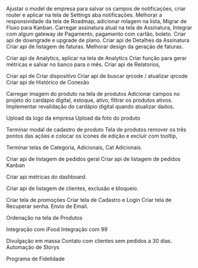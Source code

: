 Ajustar o model de empresa para salvar os campos de notificações, criar router e aplicar na tela de Settings aba notificações.
Melhorar a responsividade da tela de Roadmap, adicionar rolagem na lista, Migrar de Fluxo para Kanban.
Carregar assinatura atual na tela de Assinatura,
Integrar com algum gateway de Pagamento, pagamento com cartão, boleto. 
Criar api de downgrade e upgrade de plano.
Criar api de Detalhes da Assinatura
Criar api de listagem de faturas.
Melhorar design da geração de faturas.

Criar api de Analytics, aplicar na tela de Analytics
Criar função para gerar métricas e salvar no banco para o mês.
Criar api de Relatorios, 

Criar api de Criar dispositivo
Criar api de buscar qrcode / atualizar qrcode
Criar api de Histórico de Conexão

Carregar imagem do produto na tela de produtos
Adicionar campos no projeto do cardápio digital, estoque, ativo, filtrar os produtos ativos.
Implementar revalidação do cardápio digital quando atualizar dados.

Upload da logo da empresa
Upload da foto do produto


Terminar modal de cadastro de produto
Tela de produtos remover os três pontos das ações e colocar os ícones de edição e excluir com tooltip, 

Terminar telas de Categoria, Adicionais, Cat Adicionais.

Criar api de listagem de pedidos geral
Criar api de listagem de pedidos Kanban

Criar api métricas do dashboard.

Criar api de listagem de clientes, exclusão e bloqueio.

Criar tela de promoções
Criar tela de Cadastro e Login
Criar tela de Recuperar senha.
Envio de Email.

Ordenação na tela de Produtos

Integração com iFood
Integração com 99

Divulgação em massa
Contato com clientes sem pedidos a 30 dias.
Automação de Storys

Programa de Fidelidade